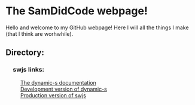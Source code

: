 # The SamDidCode webpage!
Hello and welcome to my GitHub webpage! Here I will all the things I make (that I think are worhwhile). 
## Directory:
### &nbsp;&nbsp;&nbsp;&nbsp;&nbsp;swjs links:
&nbsp;&nbsp;&nbsp;&nbsp;&nbsp;&nbsp;&nbsp;&nbsp;&nbsp;&nbsp;[The dynamic-s documentation](https://github.com/SamDidCode/SamDidCode.github.io/blob/master/dynamic-sDocumentation.md)<br>&nbsp;&nbsp;&nbsp;&nbsp;&nbsp;&nbsp;&nbsp;&nbsp;&nbsp;&nbsp;[Development version of dynamic-s](https://github.com/SamDidCode/SamDidCode.github.io/blob/master/dynamic-sDevelopment.js)<br>&nbsp;&nbsp;&nbsp;&nbsp;&nbsp;&nbsp;&nbsp;&nbsp;&nbsp;&nbsp;[Production version of swjs](https://github.com/SamDidCode/SamDidCode.github.io/blob/master/dynamic-s.js)
